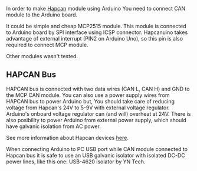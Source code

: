 In order to make [Hapcan](http://hapcan.com) module using Arduino You need to connect CAN module to the Arduino board.

It could be simple and cheap MCP2515 module. 
This module is connected to Arduino board by SPI interface using ICSP connector. Hapcanuino takes advantage of external interrupt (PIN2 on Arduino Uno), so this pin is also required to connect MCP module.

Other modules wasn't tested.

## HAPCAN Bus
HAPCAN bus is connected with two data wires (CAN L, CAN H) and GND to the MCP CAN module. You can also use a power supply wires from HAPCAN bus to power Arduino but, You should take care of reducing voltage from Hapcan's 24V to 5-9V with external voltage regulator. Arduino's onboard voltage regulator can (and will) overheat at 24V.
There is also posibility to power Arduino from external power supply, which should have galvanic isolation from AC power.

See more information about Hapcan devices [here](http://hapcan.com/project/basis/).

When connecting Arduino to PC USB port while CAN module connected to Hapcan bus it is safe to use an USB galvanic isolator with isolated DC-DC power lines, like this one: USB-4620 isolator by YN Tech.

